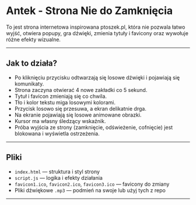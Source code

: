 # Antek - Strona Nie do Zamknięcia

To jest strona internetowa inspirowana ptoszek.pl, która nie pozwala łatwo wyjść, otwiera popupy, gra dźwięki, zmienia tytuły i favicony oraz wywołuje różne efekty wizualne.

---

## Jak to działa?

- Po kliknięciu przycisku odtwarzają się losowe dźwięki i pojawiają się komunikaty.
- Strona zaczyna otwierać 4 nowe zakładki co 5 sekund.
- Tytuł i favicon zmieniają się co chwila.
- Tło i kolor tekstu miga losowymi kolorami.
- Przycisk losowo się przesuwa, a ekran delikatnie drga.
- Na ekranie pojawiają się losowe animowane obrazki.
- Kursor ma własny śledzący wskaźnik.
- Próba wyjścia ze strony (zamknięcie, odświeżenie, cofnięcie) jest blokowana i wyświetla ostrzeżenia.

---

## Pliki

- `index.html` — struktura i styl strony
- `script.js` — logika i efekty działania
- `favicon1.ico`, `favicon2.ico`, `favicon3.ico` — favicony do zmiany
- Pliki dźwiękowe `.mp3` — podmień na swoje lub użyj tych z repo

---
